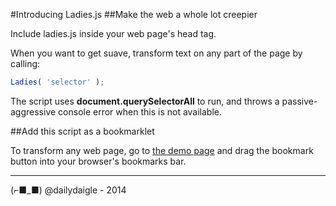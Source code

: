 #Introducing Ladies.js
##Make the web a whole lot creepier

Include ladies.js inside your web page's head tag.

When you want to get suave, transform text on any part of the page by calling:

```javascript
Ladies( 'selector' );
```

The script uses __document.querySelectorAll__ to run, and throws a passive-aggressive console error when this is not available.

##Add this script as a bookmarklet

To transform any web page, go to [the demo page](http://geoffdaigle.co/demos/ladies/) and drag the bookmark button into your browser's bookmarks bar.

---

(⌐■_■)  @dailydaigle - 2014
